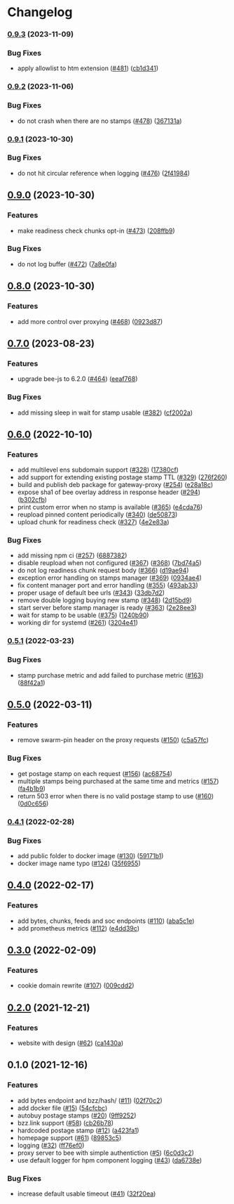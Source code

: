# Changelog

### [0.9.3](https://www.github.com/ethersphere/gateway-proxy/compare/v0.9.2...v0.9.3) (2023-11-09)


### Bug Fixes

* apply allowlist to htm extension ([#481](https://www.github.com/ethersphere/gateway-proxy/issues/481)) ([cb1d341](https://www.github.com/ethersphere/gateway-proxy/commit/cb1d3418fb07b2a2fc784f18a167afe629983cc6))

### [0.9.2](https://www.github.com/ethersphere/gateway-proxy/compare/v0.9.1...v0.9.2) (2023-11-06)


### Bug Fixes

* do not crash when there are no stamps ([#478](https://www.github.com/ethersphere/gateway-proxy/issues/478)) ([367131a](https://www.github.com/ethersphere/gateway-proxy/commit/367131a6226f8bf16c12130d3fedc111bd13d3e2))

### [0.9.1](https://www.github.com/ethersphere/gateway-proxy/compare/v0.9.0...v0.9.1) (2023-10-30)


### Bug Fixes

* do not hit circular reference when logging ([#476](https://www.github.com/ethersphere/gateway-proxy/issues/476)) ([2f41984](https://www.github.com/ethersphere/gateway-proxy/commit/2f41984b88404b615ed97b2b017e225b19c9cff5))

## [0.9.0](https://www.github.com/ethersphere/gateway-proxy/compare/v0.8.0...v0.9.0) (2023-10-30)


### Features

* make readiness check chunks opt-in ([#473](https://www.github.com/ethersphere/gateway-proxy/issues/473)) ([208ffb9](https://www.github.com/ethersphere/gateway-proxy/commit/208ffb9a782e9960ae70baf24b02a8182eeca306))


### Bug Fixes

* do not log buffer ([#472](https://www.github.com/ethersphere/gateway-proxy/issues/472)) ([7a8e0fa](https://www.github.com/ethersphere/gateway-proxy/commit/7a8e0fa2bdb65569c01d2d7fd16bbc141d6d993d))

## [0.8.0](https://www.github.com/ethersphere/gateway-proxy/compare/v0.7.0...v0.8.0) (2023-10-30)


### Features

* add more control over proxying ([#468](https://www.github.com/ethersphere/gateway-proxy/issues/468)) ([0923d87](https://www.github.com/ethersphere/gateway-proxy/commit/0923d87ca91ae4289954b7bb253c2c163c073084))

## [0.7.0](https://www.github.com/ethersphere/gateway-proxy/compare/v0.6.0...v0.7.0) (2023-08-23)


### Features

* upgrade bee-js to 6.2.0 ([#464](https://www.github.com/ethersphere/gateway-proxy/issues/464)) ([eeaf768](https://www.github.com/ethersphere/gateway-proxy/commit/eeaf768fffd69560c01c433a5561184e9fe6c12b))


### Bug Fixes

* add missing sleep in wait for stamp usable ([#382](https://www.github.com/ethersphere/gateway-proxy/issues/382)) ([cf2002a](https://www.github.com/ethersphere/gateway-proxy/commit/cf2002a8836b0b8238a8946ab8b161fb5877618b))

## [0.6.0](https://www.github.com/ethersphere/gateway-proxy/compare/v0.5.1...v0.6.0) (2022-10-10)


### Features

* add multilevel ens subdomain support ([#328](https://www.github.com/ethersphere/gateway-proxy/issues/328)) ([17380cf](https://www.github.com/ethersphere/gateway-proxy/commit/17380cf86279446f481793f504071e4f9664c10a))
* add support for extending existing postage stamp TTL ([#329](https://www.github.com/ethersphere/gateway-proxy/issues/329)) ([276f260](https://www.github.com/ethersphere/gateway-proxy/commit/276f260b6d94991eaf718abaeead66564d3cd495))
* build and publish deb package for gateway-proxy ([#254](https://www.github.com/ethersphere/gateway-proxy/issues/254)) ([e28a18c](https://www.github.com/ethersphere/gateway-proxy/commit/e28a18ca8c4ef97ef446be3d20fb791c19905246))
* expose sha1 of bee overlay address in response header ([#294](https://www.github.com/ethersphere/gateway-proxy/issues/294)) ([b302cfb](https://www.github.com/ethersphere/gateway-proxy/commit/b302cfb62886a565207dba43c8a5a34135735590))
* print custom error when no stamp is available ([#365](https://www.github.com/ethersphere/gateway-proxy/issues/365)) ([e4cda76](https://www.github.com/ethersphere/gateway-proxy/commit/e4cda760aaa4f3f93c9bdcaacfa436bcf47a43f3))
* reupload pinned content periodically ([#340](https://www.github.com/ethersphere/gateway-proxy/issues/340)) ([de50873](https://www.github.com/ethersphere/gateway-proxy/commit/de50873bfedab66a187765b6a81d9a017fd0bd7e))
* upload chunk for readiness check ([#327](https://www.github.com/ethersphere/gateway-proxy/issues/327)) ([4e2e83a](https://www.github.com/ethersphere/gateway-proxy/commit/4e2e83af4646e30324a8fbe029aefe3d6d6dbed4))


### Bug Fixes

* add missing npm ci ([#257](https://www.github.com/ethersphere/gateway-proxy/issues/257)) ([6887382](https://www.github.com/ethersphere/gateway-proxy/commit/6887382cab83f8d64c84bad277a3d1035ce48002))
* disable reupload when not configured ([#367](https://www.github.com/ethersphere/gateway-proxy/issues/367)) ([#368](https://www.github.com/ethersphere/gateway-proxy/issues/368)) ([7bd74a5](https://www.github.com/ethersphere/gateway-proxy/commit/7bd74a583fd89089edd5dcd5c6d7aa5326f086c6))
* do not log readiness chunk request body ([#366](https://www.github.com/ethersphere/gateway-proxy/issues/366)) ([d19ae94](https://www.github.com/ethersphere/gateway-proxy/commit/d19ae94d435fee12a2af33cc521f63a15cf3e888))
* exception error handling on stamps manager ([#369](https://www.github.com/ethersphere/gateway-proxy/issues/369)) ([0934ae4](https://www.github.com/ethersphere/gateway-proxy/commit/0934ae48fc703bafa6c2ba60ef97bcc94fb6bbb0))
* fix content manager port and error handling ([#355](https://www.github.com/ethersphere/gateway-proxy/issues/355)) ([493ab33](https://www.github.com/ethersphere/gateway-proxy/commit/493ab33feac1d31728f1d17f7f7b1446bf9d31b7))
* proper usage of default bee urls ([#343](https://www.github.com/ethersphere/gateway-proxy/issues/343)) ([33db7d2](https://www.github.com/ethersphere/gateway-proxy/commit/33db7d2753c519bee84a05d8252df21b240c1b82))
* remove double logging buying new stamp ([#348](https://www.github.com/ethersphere/gateway-proxy/issues/348)) ([2d15bd9](https://www.github.com/ethersphere/gateway-proxy/commit/2d15bd9d0c48418ab54492095e56c8434e809b57))
* start server before stamp manager is ready ([#363](https://www.github.com/ethersphere/gateway-proxy/issues/363)) ([2e28ee3](https://www.github.com/ethersphere/gateway-proxy/commit/2e28ee328e9b73334bd4c2e287c1a19162b2841f))
* wait for stamp to be usable ([#375](https://www.github.com/ethersphere/gateway-proxy/issues/375)) ([1240b90](https://www.github.com/ethersphere/gateway-proxy/commit/1240b909ef13c3a40b951af626a30d3ca5938f73))
* working dir for systemd ([#261](https://www.github.com/ethersphere/gateway-proxy/issues/261)) ([3204e41](https://www.github.com/ethersphere/gateway-proxy/commit/3204e4166eeada5ed218bea05d613d17bce55d29))

### [0.5.1](https://www.github.com/ethersphere/gateway-proxy/compare/v0.5.0...v0.5.1) (2022-03-23)


### Bug Fixes

* stamp purchase metric and add failed to purchase metric ([#163](https://www.github.com/ethersphere/gateway-proxy/issues/163)) ([88f42a1](https://www.github.com/ethersphere/gateway-proxy/commit/88f42a193f0ac372e844d3a8cb000e4c2a0bcf7b))

## [0.5.0](https://www.github.com/ethersphere/gateway-proxy/compare/v0.4.1...v0.5.0) (2022-03-11)


### Features

* remove swarm-pin header on the proxy requests ([#150](https://www.github.com/ethersphere/gateway-proxy/issues/150)) ([c5a57fc](https://www.github.com/ethersphere/gateway-proxy/commit/c5a57fcdf12bca7571072aa6e1fc128209fd0aaf))


### Bug Fixes

* get postage stamp on each request ([#156](https://www.github.com/ethersphere/gateway-proxy/issues/156)) ([ac68754](https://www.github.com/ethersphere/gateway-proxy/commit/ac6875447c2c297ab8942b8debcab9f369b2d87d))
* multiple stamps being purchased at the same time and metrics ([#157](https://www.github.com/ethersphere/gateway-proxy/issues/157)) ([fa4b1b9](https://www.github.com/ethersphere/gateway-proxy/commit/fa4b1b9132027893b5e9bd04d76f6da57d217b39))
* return 503 error when there is no valid postage stamp to use ([#160](https://www.github.com/ethersphere/gateway-proxy/issues/160)) ([0d0c656](https://www.github.com/ethersphere/gateway-proxy/commit/0d0c65635a0540a787bf72ffb4073b22c2517ded))

### [0.4.1](https://www.github.com/ethersphere/gateway-proxy/compare/v0.4.0...v0.4.1) (2022-02-28)


### Bug Fixes

* add public folder to docker image ([#130](https://www.github.com/ethersphere/gateway-proxy/issues/130)) ([59171b1](https://www.github.com/ethersphere/gateway-proxy/commit/59171b107e655a91c5d39f6b8df006e00616db65))
* docker image name typo ([#124](https://www.github.com/ethersphere/gateway-proxy/issues/124)) ([35f6955](https://www.github.com/ethersphere/gateway-proxy/commit/35f6955dc5b7021f393abcbd9878fb459d1abc85))

## [0.4.0](https://www.github.com/ethersphere/gateway-proxy/compare/v0.3.0...v0.4.0) (2022-02-17)


### Features

* add bytes, chunks, feeds and soc endpoints ([#110](https://www.github.com/ethersphere/gateway-proxy/issues/110)) ([aba5c1e](https://www.github.com/ethersphere/gateway-proxy/commit/aba5c1e361b607f158c663d7566d74db3b14e771))
* add prometheus metrics ([#112](https://www.github.com/ethersphere/gateway-proxy/issues/112)) ([e4dd39c](https://www.github.com/ethersphere/gateway-proxy/commit/e4dd39cd6713a7b030371f93eb9d397e98c4a0fe))

## [0.3.0](https://www.github.com/ethersphere/gateway-proxy/compare/v0.2.0...v0.3.0) (2022-02-09)


### Features

* cookie domain rewrite ([#107](https://www.github.com/ethersphere/gateway-proxy/issues/107)) ([009cdd2](https://www.github.com/ethersphere/gateway-proxy/commit/009cdd2fedc77b78e50b37324839641219693922))

## [0.2.0](https://www.github.com/ethersphere/gateway-proxy/compare/v0.1.0...v0.2.0) (2021-12-21)


### Features

* website with design ([#62](https://www.github.com/ethersphere/gateway-proxy/issues/62)) ([ca1430a](https://www.github.com/ethersphere/gateway-proxy/commit/ca1430ae47a3c30d486278fe9756fc866f9a94a8))

## 0.1.0 (2021-12-16)


### Features

* add bytes endpoint and bzz/hash/<path> ([#11](https://www.github.com/ethersphere/gateway-proxy/issues/11)) ([02f70c2](https://www.github.com/ethersphere/gateway-proxy/commit/02f70c23b90ab5e918d4fb70a7de7c14f8a129fa))
* add docker file ([#15](https://www.github.com/ethersphere/gateway-proxy/issues/15)) ([54cfcbc](https://www.github.com/ethersphere/gateway-proxy/commit/54cfcbc4d50597e20c44c22ed92baee96d51042b))
* autobuy postage stamps ([#20](https://www.github.com/ethersphere/gateway-proxy/issues/20)) ([9ff9252](https://www.github.com/ethersphere/gateway-proxy/commit/9ff9252ecfbb7a0760adcb6f8b0dbd844f3050fd))
* bzz.link support ([#58](https://www.github.com/ethersphere/gateway-proxy/issues/58)) ([cb26b78](https://www.github.com/ethersphere/gateway-proxy/commit/cb26b789f67534498d5b46cae021a30f4ae9995e))
* hardcoded postage stamp ([#12](https://www.github.com/ethersphere/gateway-proxy/issues/12)) ([a423fa1](https://www.github.com/ethersphere/gateway-proxy/commit/a423fa1dede8f8a1f1682f93dc3c29f518f2aa4b))
* homepage support ([#61](https://www.github.com/ethersphere/gateway-proxy/issues/61)) ([89853c5](https://www.github.com/ethersphere/gateway-proxy/commit/89853c5a77042d69c5262f5848ccfec379d59865))
* logging ([#32](https://www.github.com/ethersphere/gateway-proxy/issues/32)) ([ff76ef0](https://www.github.com/ethersphere/gateway-proxy/commit/ff76ef0ea781ef74e445af4e251513426f1a08a8))
* proxy server to bee with simple authentiction ([#5](https://www.github.com/ethersphere/gateway-proxy/issues/5)) ([6c0d3c2](https://www.github.com/ethersphere/gateway-proxy/commit/6c0d3c2a00d624e348fadbd736d50b58d47fb7c9))
* use default logger for hpm component logging ([#43](https://www.github.com/ethersphere/gateway-proxy/issues/43)) ([da6738e](https://www.github.com/ethersphere/gateway-proxy/commit/da6738ebaf76afbc0e9488816ae64ff335a90037))


### Bug Fixes

* increase default usable timeout ([#41](https://www.github.com/ethersphere/gateway-proxy/issues/41)) ([32f20ea](https://www.github.com/ethersphere/gateway-proxy/commit/32f20eae7e60b14d6433c482b8d88c77a210c3a8))
